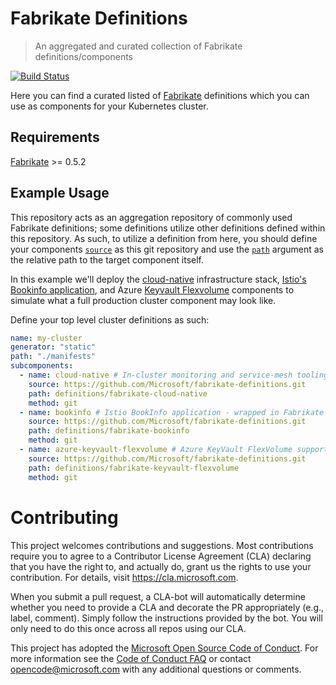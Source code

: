 # Fabrikate Definitions

> An aggregated and curated collection of Fabrikate definitions/components

[![Build Status](https://dev.azure.com/epicstuff/fabrikate-definitions/_apis/build/status/Microsoft.fabrikate-definitions?branchName=master)](https://dev.azure.com/epicstuff/fabrikate-definitions/_build/latest?definitionId=65&branchName=master)

Here you can find a curated listed of [Fabrikate](https://github.com/Microsoft/fabrikate) definitions
which you can use as components for your Kubernetes cluster.

## Requirements

[Fabrikate](https://github.com/Microsoft/fabrikate) >= 0.5.2

## Example Usage

This repository acts as an aggregation repository of commonly used Fabrikate definitions; some
definitions utilize other definitions defined within this repository. As such, to utilize a definition
from here, you should define your components [`source`](https://github.com/Microsoft/fabrikate/blob/master/docs/component.md)
as this git repository and use the [`path`](https://github.com/Microsoft/fabrikate/blob/master/docs/component.md)
argument as the relative path to the target component itself.

In this example we'll deploy the
[cloud-native](https://github.com/Microsoft/fabrikate-definitions/tree/master/definitions/fabrikate-cloud-native)
infrastructure stack,
[Istio's Bookinfo application](https://github.com/Microsoft/fabrikate-definitions/tree/master/definitions/fabrikate-bookinfo),
and Azure
[Keyvault Flexvolume](https://github.com/Microsoft/fabrikate-definitions/tree/master/definitions/fabrikate-keyvault-flexvolume)
components to simulate what a full production cluster component may look like.

Define your top level cluster definitions as such:

```yaml
name: my-cluster
generator: "static"
path: "./manifests"
subcomponents:
  - name: cloud-native # In-cluster monitoring and service-mesh tooling
    source: https://github.com/Microsoft/fabrikate-definitions.git
    path: definitions/fabrikate-cloud-native
    method: git
  - name: bookinfo # Istio BookInfo application - wrapped in Fabrikate component
    source: https://github.com/Microsoft/fabrikate-definitions.git
    path: definitions/fabrikate-bookinfo
    method: git
  - name: azure-keyvault-flexvolume # Azure KeyVault FlexVolume support
    source: https://github.com/Microsoft/fabrikate-definitions.git
    path: definitions/fabrikate-keyvault-flexvolume
    method: git
```

# Contributing

This project welcomes contributions and suggestions. Most contributions require you to agree to a
Contributor License Agreement (CLA) declaring that you have the right to, and actually do, grant us
the rights to use your contribution. For details, visit https://cla.microsoft.com.

When you submit a pull request, a CLA-bot will automatically determine whether you need to provide
a CLA and decorate the PR appropriately (e.g., label, comment). Simply follow the instructions
provided by the bot. You will only need to do this once across all repos using our CLA.

This project has adopted the [Microsoft Open Source Code of Conduct](https://opensource.microsoft.com/codeofconduct/).
For more information see the [Code of Conduct FAQ](https://opensource.microsoft.com/codeofconduct/faq/) or
contact [opencode@microsoft.com](mailto:opencode@microsoft.com) with any additional questions or comments.
